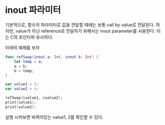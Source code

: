 # inout 파라미터

기본적으로, 함수의 파라미터로 값을 전달할 때에는 보통 call by value로 전달된다. 하지만, value가 아닌 reference로 전달하기 위해서는 inout parameter를 사용한다. 이는 C의 포인터와 유사하다.

아래의 예제를 보자

```swift
func refSwap(inout a: Int, inout b: Int) {
	let temp = a;
	a = b;
	b = temp;
}

var value1 = 3;
var value2 = 4;

refSwap(&value1, &value2);
print(value1);
print(value2);
```

실행 시켜보면 바뀌어있는 value1, 2를 확인할 수 있다.

